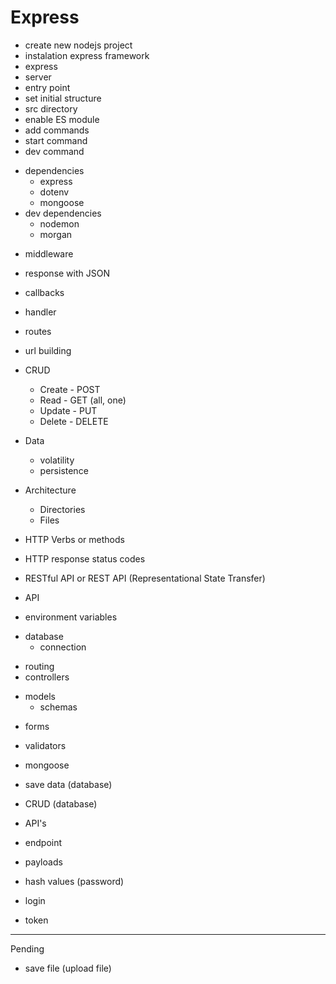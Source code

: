 # Express

- create new nodejs project
- instalation express framework
- express
- server
- entry point
- set initial structure
- src directory
- enable ES module
- add commands
- start command
- dev command

* dependencies
  - express
  - dotenv
  - mongoose
* dev dependencies
  - nodemon
  - morgan

- middleware
- response with JSON

- callbacks
- handler

- routes
- url building

* CRUD
  - Create - POST
  - Read - GET (all, one)
  - Update - PUT
  - Delete - DELETE

* Data
  - volatility
  - persistence

* Architecture
  - Directories
  - Files

- HTTP Verbs or methods
- HTTP response status codes
- RESTful API or REST API (Representational State Transfer)
- API

- environment variables
* database
  - connection
- routing
- controllers
* models
  - schemas

- forms
- validators

- mongoose
- save data (database)
- CRUD (database)
- API's
- endpoint
- payloads
- hash values (password)
- login
- token

---
Pending

- save file (upload file)

